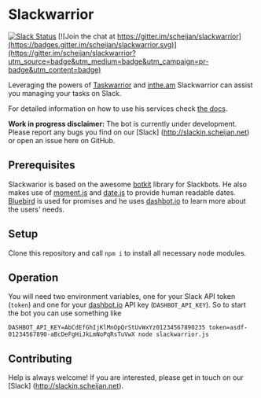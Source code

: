 # Slackwarrior

[![Slack Status](http://slackin.scheijan.net/badge.svg)](http://slackin.scheijan.net)
[![Join the chat at https://gitter.im/scheijan/slackwarrior](https://badges.gitter.im/scheijan/slackwarrior.svg)](https://gitter.im/scheijan/slackwarrior?utm_source=badge&utm_medium=badge&utm_campaign=pr-badge&utm_content=badge)

Leveraging the powers of [Taskwarrior](http://taskwarrior.org) and [inthe.am](https://inthe.am) Slackwarrior can assist you managing your tasks on Slack.

For detailed information on how to use his services check [the docs](http://slackwarrior.scheijan.net/doc.html).

**Work in progress disclaimer:** 
The bot is currently under development. Please report any bugs you find on our [Slack]
(http://slackin.scheijan.net) or open an issue here on GitHub.

## Prerequisites ##
Slackwarior is based on the awesome [botkit](https://github.com/howdyai/botkit) library for Slackbots.
He also makes use of [moment.js](https://momentjs.com) and [date.js](https://date.js.org) to provide human readable dates. [Bluebird](https://bluebirdjs.com) is used for promises and he uses [dashbot.io](https://dashbot.io) to learn more about the users' needs.

## Setup ##
Clone this repository and call
```npm i```
to install all necessary node modules.

## Operation ##
You will need two environment variables, one for your Slack API token (`token`) and one for your [dashbot.io](https://dashbot.io) API key (`DASHBOT_API_KEY`). So to start the bot you can use something like 

```DASHBOT_API_KEY=AbCdEfGhIjKlMnOpQrStUvWxYz01234567890235 token=asdf-01234567890-aBcDeFgHiJkLmNoPqRsTuVwX node slackwarrior.js```

## Contributing ##
Help is always welcome! If you are interested, please get in touch on our [Slack]
(http://slackin.scheijan.net).